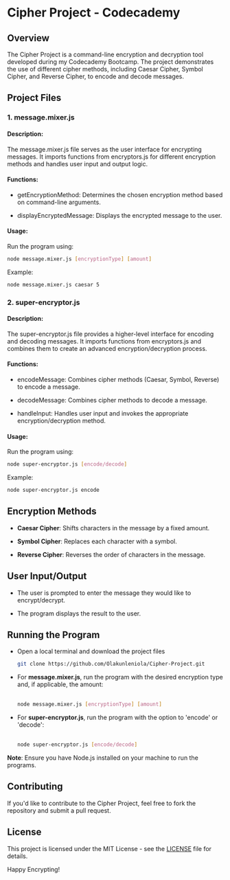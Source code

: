 # Cipher Project - Codecademy

## Overview

The Cipher Project is a command-line encryption and decryption tool developed during my Codecademy Bootcamp. The project demonstrates the use of different cipher methods, including Caesar Cipher, Symbol Cipher, and Reverse Cipher, to encode and decode messages.

## Project Files

### 1. message.mixer.js

#### Description:

The message.mixer.js file serves as the user interface for encrypting messages. It imports functions from encryptors.js for different encryption methods and handles user input and output logic.

#### Functions:

+ getEncryptionMethod: Determines the chosen encryption method based on command-line arguments.
- displayEncryptedMessage: Displays the encrypted message to the user.

#### Usage:

Run the program using:

```bash
node message.mixer.js [encryptionType] [amount]
```

Example:

```bash
node message.mixer.js caesar 5
```

### 2. super-encryptor.js

#### Description:

The super-encryptor.js file provides a higher-level interface for encoding and decoding messages. It imports functions from encryptors.js and combines them to create an advanced encryption/decryption process.

#### Functions:
+ encodeMessage: Combines cipher methods (Caesar, Symbol, Reverse) to encode a message.
- decodeMessage: Combines cipher methods to decode a message.
+ handleInput: Handles user input and invokes the appropriate encryption/decryption method.

#### Usage:

Run the program using:

```bash
node super-encryptor.js [encode/decode]
```

Example:

```bash
node super-encryptor.js encode
```

## Encryption Methods

+ **Caesar Cipher**:
    Shifts characters in the message by a fixed amount.

- **Symbol Cipher**:
    Replaces each character with a symbol.

+  **Reverse Cipher**:
    Reverses the order of characters in the message.

## User Input/Output
+ The user is prompted to enter the message they would like to encrypt/decrypt.
- The program displays the result to the user.

## Running the Program
+ Open a local terminal and download the project files
    
    ```bash
    git clone https://github.com/Olakunleniola/Cipher-Project.git
    ```

- For **message.mixer.js**, run the program with the desired encryption type and, if applicable, the amount:<br><br>

    ```bash
    node message.mixer.js [encryptionType] [amount]
    ```

+  For **super-encryptor.js**, run the program with the option to 'encode' or 'decode':<br><br>

    ```bash
    node super-encryptor.js [encode/decode]
    ```

**Note**: Ensure you have Node.js installed on your machine to run the programs.

## Contributing
If you'd like to contribute to the Cipher Project, feel free to fork the repository and submit a pull request.

## License
This project is licensed under the MIT License - see the [LICENSE](https://) file for details.

Happy Encrypting!

